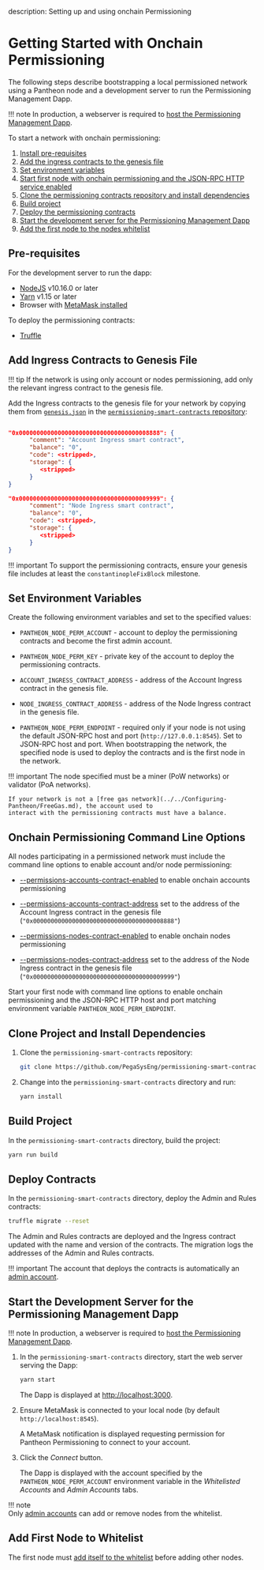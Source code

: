 description: Setting up and using onchain Permissioning
<!--- END of page meta data -->

# Getting Started with Onchain Permissioning 

The following steps describe bootstrapping a local permissioned network using a Pantheon node and a 
development server to run the Permissioning Management Dapp. 

!!! note 
    In production, a webserver is required to [host the Permissioning Management Dapp](Production.md). 

To start a network with onchain permissioning: 

1. [Install pre-requisites](#pre-requisites) 
1. [Add the ingress contracts to the genesis file](#add-ingress-contracts-to-genesis-file) 
1. [Set environment variables](#set-environment-variables)
1. [Start first node with onchain permissioning and the JSON-RPC HTTP service enabled](#onchain-permissioning-command-line-options) 
1. [Clone the permissioning contracts repository and install dependencies](#clone-contracts-and-install-dependencies) 
1. [Build project](#build-project)
1. [Deploy the permissioning contracts](#deploy-contracts) 
1. [Start the development server for the Permissioning Management Dapp](#start-the-permissioning-management-dapp) 
1. [Add the first node to the nodes whitelist](#update-nodes-whitelist)

## Pre-requisites 

For the development server to run the dapp: 

* [NodeJS](https://nodejs.org/en/) v10.16.0 or later 
* [Yarn](https://yarnpkg.com/en/) v1.15 or later
* Browser with [MetaMask installed](https://metamask.io/)

To deploy the permissioning contracts: 

* [Truffle](https://truffleframework.com/docs/truffle/getting-started/installation)

## Add Ingress Contracts to Genesis File

!!! tip 
    If the network is using only account or nodes permissioning, add only the relevant ingress contract to the
    genesis file. 

Add the Ingress contracts to the genesis file for your network by copying them from [`genesis.json`](https://github.com/PegaSysEng/permissioning-smart-contracts/blob/master/genesis.json) 
in the [`permissioning-smart-contracts` repository](https://github.com/PegaSysEng/permissioning-smart-contracts): 
   
```json

"0x0000000000000000000000000000000000008888": {
      "comment": "Account Ingress smart contract",
      "balance": "0",
      "code": <stripped>,
      "storage": {
         <stripped>
      }
}

"0x0000000000000000000000000000000000009999": {
      "comment": "Node Ingress smart contract",
      "balance": "0",
      "code": <stripped>,
      "storage": {
         <stripped>
      }
}
```

!!! important 
    To support the permissioning contracts, ensure your genesis file includes at least the `constantinopleFixBlock` milestone. 

## Set Environment Variables 

Create the following environment variables and set to the specified values: 

* `PANTHEON_NODE_PERM_ACCOUNT` - account to deploy the permissioning contracts and become the first admin account. 

* `PANTHEON_NODE_PERM_KEY` - private key of the account to deploy the permissioning contracts.

* `ACCOUNT_INGRESS_CONTRACT_ADDRESS` - address of the Account Ingress contract in the genesis file.  

* `NODE_INGRESS_CONTRACT_ADDRESS` - address of the Node Ingress contract in the genesis file.  

* `PANTHEON_NODE_PERM_ENDPOINT` - required only if your node is not using the default JSON-RPC host and port (`http://127.0.0.1:8545`). 
Set to JSON-RPC host and port. When bootstrapping the network, the specified node is used to deploy the contracts and is the first node
in the network. 

!!! important 
    The node specified must be a miner (PoW networks) or validator (PoA networks).
    
    If your network is not a [free gas network](../../Configuring-Pantheon/FreeGas.md), the account used to 
    interact with the permissioning contracts must have a balance. 

## Onchain Permissioning Command Line Options
   
All nodes participating in a permissioned network must include the command line options to enable account and/or
node permissioning: 

* [--permissions-accounts-contract-enabled](../../Reference/Pantheon-CLI-Syntax.md#permissions-accounts-contract-enabled)
to enable onchain accounts permissioning
          
* [--permissions-accounts-contract-address](../../Reference/Pantheon-CLI-Syntax.md#permissions-accounts-contract-address)
set to the address of the Account Ingress contract in the genesis file (`"0x0000000000000000000000000000000000008888"`)

* [--permissions-nodes-contract-enabled](../../Reference/Pantheon-CLI-Syntax.md#permissions-nodes-contract-enabled)
to enable onchain nodes permissioning

* [--permissions-nodes-contract-address](../../Reference/Pantheon-CLI-Syntax.md#permissions-nodes-contract-address)
set to the address of the Node Ingress contract in the genesis file (`"0x0000000000000000000000000000000000009999"`)  

Start your first node with command line options to enable onchain permissioning and the JSON-RPC HTTP host and port 
matching environment variable `PANTHEON_NODE_PERM_ENDPOINT`. 

## Clone Project and Install Dependencies 

1. Clone the `permissioning-smart-contracts` repository: 

    ```bash 
    git clone https://github.com/PegaSysEng/permissioning-smart-contracts.git
    ```

1. Change into the `permissioning-smart-contracts` directory and run:  

    ```bash
    yarn install
    ```
    
## Build Project

In the `permissioning-smart-contracts` directory, build the project:

```bash
yarn run build
```

## Deploy Contracts 
    
In the `permissioning-smart-contracts` directory, deploy the Admin and Rules contracts: 

```bash
truffle migrate --reset
```

The Admin and Rules contracts are deployed and the Ingress contract updated with the name and version of the contracts. 
The migration logs the addresses of the Admin and Rules contracts. 

!!! important 
    The account that deploys the contracts is automatically an [admin account](#update-accounts-or-admin-accounts-whitelists). 

## Start the Development Server for the Permissioning Management Dapp

!!! note 
    In production, a webserver is required to [host the Permissioning Management Dapp](Production.md). 

1. In the `permissioning-smart-contracts` directory, start the web server serving the Dapp: 

    ```bash
    yarn start
    ```

    The Dapp is displayed at [http://localhost:3000](http://localhost:3000). 

1. Ensure MetaMask is connected to your local node (by default `http://localhost:8545`). 

    A MetaMask notification is displayed requesting permission for Pantheon Permissioning to 
   connect to your account. 

1. Click the _Connect_ button. 

    The Dapp is displayed with the account specified by the `PANTHEON_NODE_PERM_ACCOUNT` environment variable 
   in the _Whitelisted Accounts_ and _Admin Accounts_ tabs. 

!!! note  
    Only [admin accounts](#update-accounts-or-admin-accounts-whitelists) can add or remove nodes from the whitelist. 

## Add First Node to Whitelist 

The first node must [add itself to the whitelist](Updating-Whitelists.md#update-nodes-whitelist) before adding other nodes.

